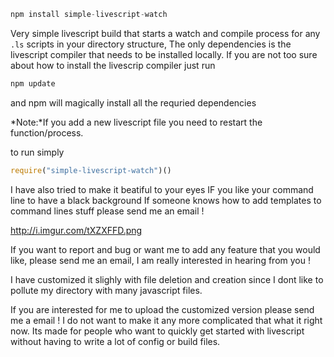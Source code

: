 

```javascript
npm install simple-livescript-watch
```

Very simple livescript build that starts a watch and compile process for any `.ls` scripts in your directory structure, The only dependencies is the livescript compiler that needs to be installed locally.
If you are not too sure about how to install the livescrip compiler just run
```javascript
npm update
```

and npm will magically install all the requried dependencies

*Note:*If you add a new livescript file you need to restart the function/process.

to run simply

```javascript
require("simple-livescript-watch")()
```

I have also tried to make it beatiful to your eyes IF you like your command line to have a black background
If someone knows how to add templates to command lines stuff please send me an email !

http://i.imgur.com/tXZXFFD.png

If you want to report and bug or want me to add any feature that you would like, please send me an email, I am really interested in hearing from you !

I have customized it slighly with file deletion and creation since I dont like to pollute my directory with many javascript files.

If you are interested for me to upload the customized version please send me a email ! I do not want to make it any more complicated that what it right now. Its made for people who want to quickly get started with livescript without having to write a lot of config or build files.





